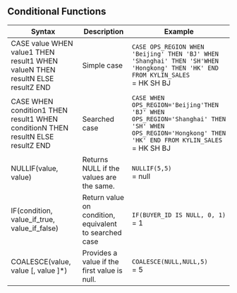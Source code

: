 ## Conditional Functions

| Syntax                                                       | Description                                            | Example                                                      |
| ------------------------------------------------------------ | ------------------------------------------------------ | ------------------------------------------------------------ |
| CASE value WHEN value1 THEN result1 WHEN valueN THEN resultN ELSE resultZ END | Simple case                                            | `CASE OPS_REGION WHEN 'Beijing' THEN 'BJ' WHEN 'Shanghai' THEN 'SH'WHEN 'Hongkong' THEN 'HK' END FROM KYLIN_SALES` <br /> = HK SH BJ |
| CASE WHEN condition1 THEN result1 WHEN conditionN THEN resultN ELSE resultZ END | Searched case                                          | `CASE WHEN OPS_REGION='Beijing'THEN 'BJ' WHEN OPS_REGION='Shanghai' THEN 'SH' WHEN OPS_REGION='Hongkong' THEN 'HK' END FROM KYLIN_SALES`<br /> = HK SH BJ |
| NULLIF(value, value)                                         | Returns NULL if the values are the same.               | `NULLIF(5,5)`<br /> = null                                   |
| IF(condition, value_if_true, value_if_false)                 | Return value on condition, equivalent to searched case | `IF(BUYER_ID IS NULL, 0, 1)`<br />= 1                        |
| COALESCE(value, value [, value ]*)                           | Provides a value if the first value is null.           | `COALESCE(NULL,NULL,5)`<br /> = 5                            |

